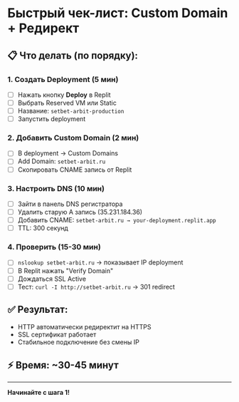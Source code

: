 # Быстрый чек-лист: Custom Domain + Редирект

## 📋 Что делать (по порядку):

### 1. Создать Deployment (5 мин)
- [ ] Нажать кнопку **Deploy** в Replit
- [ ] Выбрать Reserved VM или Static
- [ ] Название: `setbet-arbit-production`
- [ ] Запустить deployment

### 2. Добавить Custom Domain (2 мин)  
- [ ] В deployment → Custom Domains
- [ ] Add Domain: `setbet-arbit.ru`
- [ ] Скопировать CNAME запись от Replit

### 3. Настроить DNS (10 мин)
- [ ] Зайти в панель DNS регистратора
- [ ] Удалить старую A запись (35.231.184.36)
- [ ] Добавить CNAME: `setbet-arbit.ru → your-deployment.replit.app`
- [ ] TTL: 300 секунд

### 4. Проверить (15-30 мин)
- [ ] `nslookup setbet-arbit.ru` → показывает IP deployment
- [ ] В Replit нажать "Verify Domain" 
- [ ] Дождаться SSL Active
- [ ] Тест: `curl -I http://setbet-arbit.ru` → 301 redirect

## ✅ Результат:
- HTTP автоматически редиректит на HTTPS
- SSL сертификат работает  
- Стабильное подключение без смены IP

## ⚡ Время: ~30-45 минут

---
**Начинайте с шага 1!**